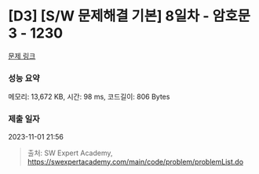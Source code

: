 # [D3] [S/W 문제해결 기본] 8일차 - 암호문3 - 1230 

[문제 링크](https://swexpertacademy.com/main/code/problem/problemDetail.do?contestProbId=AV14zIwqAHwCFAYD) 

### 성능 요약

메모리: 13,672 KB, 시간: 98 ms, 코드길이: 806 Bytes

### 제출 일자

2023-11-01 21:56



> 출처: SW Expert Academy, https://swexpertacademy.com/main/code/problem/problemList.do